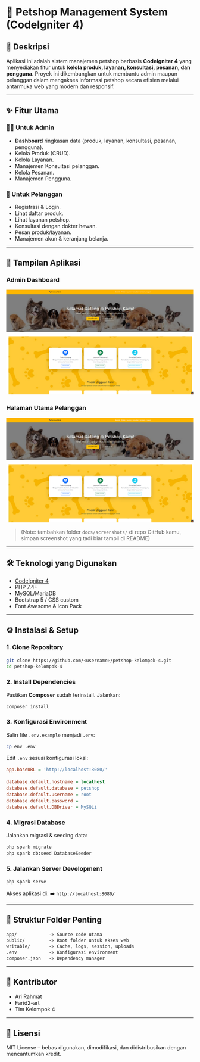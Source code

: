 # 🐾 Petshop Management System (CodeIgniter 4)

## 📖 Deskripsi

Aplikasi ini adalah sistem manajemen petshop berbasis **CodeIgniter 4** yang menyediakan fitur untuk **kelola produk, layanan, konsultasi, pesanan, dan pengguna**.
Proyek ini dikembangkan untuk membantu admin maupun pelanggan dalam mengakses informasi petshop secara efisien melalui antarmuka web yang modern dan responsif.

---

## ✨ Fitur Utama

### 👩‍💻 Untuk Admin

* **Dashboard** ringkasan data (produk, layanan, konsultasi, pesanan, pengguna).
* Kelola Produk (CRUD).
* Kelola Layanan.
* Manajemen Konsultasi pelanggan.
* Kelola Pesanan.
* Manajemen Pengguna.

### 🐶 Untuk Pelanggan

* Registrasi & Login.
* Lihat daftar produk.
* Lihat layanan petshop.
* Konsultasi dengan dokter hewan.
* Pesan produk/layanan.
* Manajemen akun & keranjang belanja.

---

## 📸 Tampilan Aplikasi

### Admin Dashboard

![Admin Dashboard](docs/screenshots/dashboard.png)

### Halaman Utama Pelanggan

![Landing Page](docs/screenshots/landing.png)

> (Note: tambahkan folder `docs/screenshots/` di repo GitHub kamu, simpan screenshot yang tadi biar tampil di README)

---

## 🛠️ Teknologi yang Digunakan

* [CodeIgniter 4](https://codeigniter.com/)
* PHP 7.4+
* MySQL/MariaDB
* Bootstrap 5 / CSS custom
* Font Awesome & Icon Pack

---

## ⚙️ Instalasi & Setup

### 1. Clone Repository

```bash
git clone https://github.com/<username>/petshop-kelompok-4.git
cd petshop-kelompok-4
```

### 2. Install Dependencies

Pastikan **Composer** sudah terinstall. Jalankan:

```bash
composer install
```

### 3. Konfigurasi Environment

Salin file `.env.example` menjadi `.env`:

```bash
cp env .env
```

Edit `.env` sesuai konfigurasi lokal:

```ini
app.baseURL = 'http://localhost:8080/'

database.default.hostname = localhost
database.default.database = petshop
database.default.username = root
database.default.password = 
database.default.DBDriver = MySQLi
```

### 4. Migrasi Database

Jalankan migrasi & seeding data:

```bash
php spark migrate
php spark db:seed DatabaseSeeder
```

### 5. Jalankan Server Development

```bash
php spark serve
```

Akses aplikasi di:
➡️ `http://localhost:8080/`

---

## 📂 Struktur Folder Penting

```
app/            -> Source code utama
public/         -> Root folder untuk akses web
writable/       -> Cache, logs, session, uploads
.env            -> Konfigurasi environment
composer.json   -> Dependency manager
```

---

## 👥 Kontributor

* Ari Rahmat
* Farid2-art
* Tim Kelompok 4

---

## 📜 Lisensi

MIT License – bebas digunakan, dimodifikasi, dan didistribusikan dengan mencantumkan kredit.
